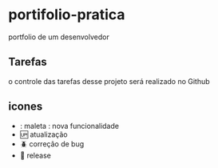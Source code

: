 # portifolio-pratica

portfolio de um desenvolvedor

## Tarefas

o controle das tarefas desse projeto será realizado no Github

## icones

- : maleta : nova funcionalidade
- :up: atualização
- :beetle: correção de bug
- :checkered_flag: release
